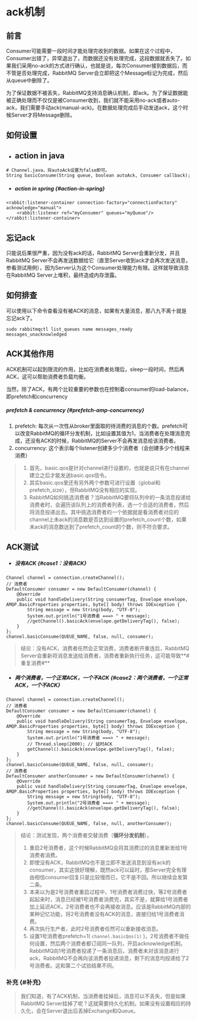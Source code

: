# ack机制

## 前言

Consumer可能需要一段时间才能处理完收到的数据。如果在这个过程中，Consumer出错了，异常退出了，而数据还没有处理完成，这段数据就丢失了。如果我们采用no-ack的方式进行确认，也就是说，每次Consumer接到数据后，而不管是否处理完成，RabbitMQ Server会立即把这个Message标记为完成，然后从queue中删除了。

为了保证数据不被丢失，RabbitMQ支持消息确认机制，即ack。为了保证数据能被正确处理而不仅仅是被Consumer收到，我们就不能采用no-ack或者auto-ack，我们需要手动ack\(manual-ack\)。在数据处理完成后手动发送ack，这个时候Server才将Message删除。



## 如何设置

* ## action in java

```
# Channel.java，将autoAck设置为false即可。
String basicConsume(String queue, boolean autoAck, Consumer callback);
```

* ##### action in spring {#action-in-spring}

```
<rabbit:listener-container connection-factory="connectionFactory" acknowledge="manual">
    <rabbit:listener ref="myConsumer" queues="myQueue"/>
</rabbit:listener-container>
```

## 忘记ack

只能说后果很严重，因为没有ack的话，RabbitMQ Server会重新分发，并且RabbitMQ Server不会再发送数据给它（直至Server收到ack才会再次发送消息，参看测试用例），因为Server认为这个Consumer处理能力有限。这样就导致消息在RabbitMQ Server上堆积，最终造成内存泄露。

## 如何排查

可以使用以下命令查看没有被ACK的消息，如果有大量消息，那八九不离十就是忘记ack了。

```
sudo rabbitmqctl list_queues name messages_ready messages_unacknowledged

```

## ACK其他作用

ACK机制可以起到限流的作用，比如在消费者处理后，sleep一段时间，然后再ACK，这可以帮助消费者负载均衡。

当然，除了ACK，有两个比较重要的参数也在控制着consumer的load-balance，即prefetch和concurrency

##### prefetch & concurrency {#prefetch-amp-concurrency}

1. prefetch: 每次从一次性从broker里面取的待消费的消息的个数。prefetch可以改变RabbitMQ的循环分发机制，比如设置其值为1，当消费者在处理消息完成，还没有ACK的时候，RabbitMQ的Server不会再发消息给该消费者。
2. concurrency: 这个表示每个listener创建多少个消费者（会创建多少个线程来消费）

> 1. 首先，basic.qos是针对channel进行设置的，也就是说只有在channel建立之后才能发送basic.qos信令。
> 2. 其实basic.qos里还有另外两个参数可进行设置（global和prefetch\_size），但RabbitMQ没有相应的实现。
> 3. RabbitMQ如何挑选消费者？当RabbitMQ要将队列中的一条消息投递给消费者时，会遍历该队列上的消费者列表，选一个合适的消费者，然后将消息投递出去。其中挑选消费者的一个依据就是看消费者对应的channel上未ack的消息数是否达到设置的prefetch\_count个数，如果未ack的消息数达到了prefetch\_count的个数，则不符合要求。

## ACK测试

* ##### 没有ACK {#case1：没有ACK}

```
Channel channel = connection.createChannel();
// 消费者
DefaultConsumer consumer = new DefaultConsumer(channel) {
    @Override
    public void handleDelivery(String consumerTag, Envelope envelope, AMQP.BasicProperties properties, byte[] body) throws IOException {
        String message = new String(body, "UTF-8");
        System.out.println("1号消费者 ===> " + message);
        //getChannel().basicAck(envelope.getDeliveryTag(), false);
    }
};
channel.basicConsume(QUEUE_NAME, false, null, consumer);
```

> 结论：没有ACK，消费者任然会正常消费，消费者断开重连后，RabbitMQ Server会重新将消息发送给消费者，消费者重新执行任务，这可能导致**\#重复消费\#**

* ##### 两个消费者，一个正常ACK，一个不ACK {#case2：两个消费者，一个正常ACK，一个不ACK}

```
Channel channel = connection.createChannel();
// 消费者
DefaultConsumer consumer = new DefaultConsumer(channel) {
    @Override
    public void handleDelivery(String consumerTag, Envelope envelope, AMQP.BasicProperties properties, byte[] body) throws IOException {
        String message = new String(body, "UTF-8");
        System.out.println("1号消费者 ===> " + message);
        // Thread.sleep(2000); // 延时ACK
        getChannel().basicAck(envelope.getDeliveryTag(), false);
    }
};
channel.basicConsume(QUEUE_NAME, false, null, consumer);
// 消费者
DefaultConsumer anotherConsumer = new DefaultConsumer(channel) {
    @Override
    public void handleDelivery(String consumerTag, Envelope envelope, AMQP.BasicProperties properties, byte[] body) throws IOException {
        String message = new String(body, "UTF-8");
        System.out.println("2号消费者 ===> " + message);
        //getChannel().basicAck(envelope.getDeliveryTag(), false);
    }
};
channel.basicConsume(QUEUE_NAME, false, null, anotherConsumer);
```

> 结论：测试发现，两个消费者交替消费（**循环分发机制**）。
>
> 1. 重启2号消费者，这个时候RabbitMQ会将其消费过的消息重新发给1号消费者消费。
> 2. 即使没有ACK，RabbitMQ也不是立即不发送消息到没有ack的consumer，其实这很好理解，既然ack可以延时，那Server完全有理由相信consumer回复只是比较慢而已，它不是不回。所以继续会发第二条。
> 3. 本来以为是2号消费者重启过程中，1号消费者消费过快，等2号消费者起起来时，消息已经被1号消费者消费完，其实不是，就算给1号消费者加上延迟ACK，2号消费者也不会再接收消息。应该是RabbitMQ内部的某种记忆功能，将2号消费者没有ACK的消息，直接归给1号消费者消费。
> 4. 再次执行生产者，此时2号消费者任然可以重新接收消息。
> 5. 设置1号消费者prefetch=1\(
>    `channel.basicQos(1)`
>    \)，2号消费者不做任何设置，然后两个消费者都订阅同一队列，开启acknowledge机制。RabbitMQ向1号消费者投递了一条消息后，消费者未对该消息进行ack，RabbitMQ不会再向该消费者投递消息，剩下的消息均投递给了2号消费者。这和第二个试验结果不同。

### 补充 {#补充}

> 我们知道，有了ACK机制，当消费者挂掉后，消息可以不丢失，但是如果RabbitMQ Server挂掉了呢？这就需要持久化机制。如果没有设置相应的持久化，会在Server退出后丢掉Exchange和Queue。









